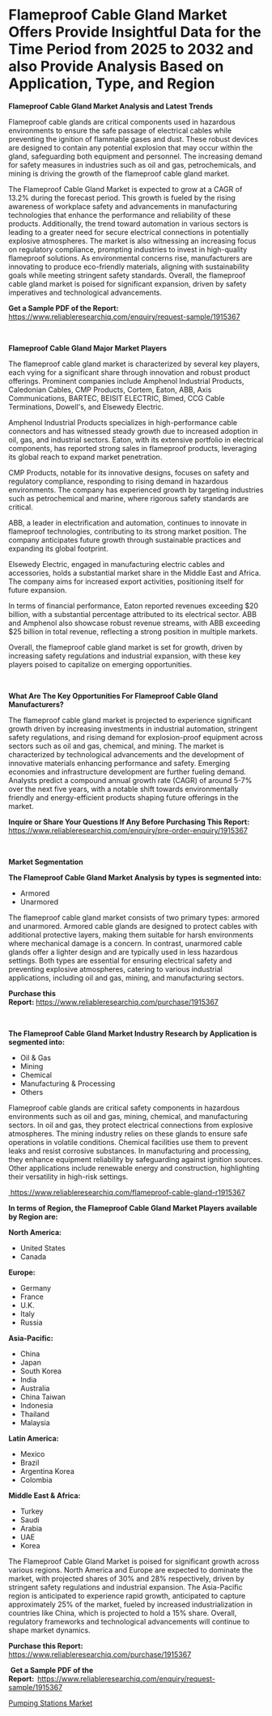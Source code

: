 <p><h1>Flameproof Cable Gland Market Offers Provide Insightful Data for the Time Period from 2025 to 2032 and also Provide Analysis Based on Application, Type, and Region</h1></p><p><strong>Flameproof Cable Gland Market Analysis and Latest Trends</strong></p>
<p><p>Flameproof cable glands are critical components used in hazardous environments to ensure the safe passage of electrical cables while preventing the ignition of flammable gases and dust. These robust devices are designed to contain any potential explosion that may occur within the gland, safeguarding both equipment and personnel. The increasing demand for safety measures in industries such as oil and gas, petrochemicals, and mining is driving the growth of the flameproof cable gland market.</p><p>The Flameproof Cable Gland Market is expected to grow at a CAGR of 13.2% during the forecast period. This growth is fueled by the rising awareness of workplace safety and advancements in manufacturing technologies that enhance the performance and reliability of these products. Additionally, the trend toward automation in various sectors is leading to a greater need for secure electrical connections in potentially explosive atmospheres. The market is also witnessing an increasing focus on regulatory compliance, prompting industries to invest in high-quality flameproof solutions. As environmental concerns rise, manufacturers are innovating to produce eco-friendly materials, aligning with sustainability goals while meeting stringent safety standards. Overall, the flameproof cable gland market is poised for significant expansion, driven by safety imperatives and technological advancements.</p></p>
<p><strong>Get a Sample PDF of the Report:&nbsp;</strong> <a href="https://www.reliableresearchiq.com/enquiry/request-sample/1915367?utm_campaign=2324&utm_medium=2&utm_source=Github&utm_content=ia&utm_term=10042025&utm_id=flameproof-cable-gland">https://www.reliableresearchiq.com/enquiry/request-sample/1915367</a></p>
<p>&nbsp;</p>
<p><strong>Flameproof Cable Gland Major Market Players</strong></p>
<p><p>The flameproof cable gland market is characterized by several key players, each vying for a significant share through innovation and robust product offerings. Prominent companies include Amphenol Industrial Products, Caledonian Cables, CMP Products, Cortem, Eaton, ABB, Axis Communications, BARTEC, BEISIT ELECTRIC, Bimed, CCG Cable Terminations, Dowell's, and Elsewedy Electric.</p><p>Amphenol Industrial Products specializes in high-performance cable connectors and has witnessed steady growth due to increased adoption in oil, gas, and industrial sectors. Eaton, with its extensive portfolio in electrical components, has reported strong sales in flameproof products, leveraging its global reach to expand market penetration.</p><p>CMP Products, notable for its innovative designs, focuses on safety and regulatory compliance, responding to rising demand in hazardous environments. The company has experienced growth by targeting industries such as petrochemical and marine, where rigorous safety standards are critical.</p><p>ABB, a leader in electrification and automation, continues to innovate in flameproof technologies, contributing to its strong market position. The company anticipates future growth through sustainable practices and expanding its global footprint.</p><p>Elsewedy Electric, engaged in manufacturing electric cables and accessories, holds a substantial market share in the Middle East and Africa. The company aims for increased export activities, positioning itself for future expansion.</p><p>In terms of financial performance, Eaton reported revenues exceeding $20 billion, with a substantial percentage attributed to its electrical sector. ABB and Amphenol also showcase robust revenue streams, with ABB exceeding $25 billion in total revenue, reflecting a strong position in multiple markets.</p><p>Overall, the flameproof cable gland market is set for growth, driven by increasing safety regulations and industrial expansion, with these key players poised to capitalize on emerging opportunities.</p></p>
<p>&nbsp;</p>
<p><strong>What Are The Key Opportunities For Flameproof Cable Gland Manufacturers?</strong></p>
<p><p>The flameproof cable gland market is projected to experience significant growth driven by increasing investments in industrial automation, stringent safety regulations, and rising demand for explosion-proof equipment across sectors such as oil and gas, chemical, and mining. The market is characterized by technological advancements and the development of innovative materials enhancing performance and safety. Emerging economies and infrastructure development are further fueling demand. Analysts predict a compound annual growth rate (CAGR) of around 5-7% over the next five years, with a notable shift towards environmentally friendly and energy-efficient products shaping future offerings in the market.</p></p>
<p><strong>Inquire or Share Your Questions If Any Before Purchasing This Report:</strong> <a href="https://www.reliableresearchiq.com/enquiry/pre-order-enquiry/1915367?utm_campaign=2324&utm_medium=2&utm_source=Github&utm_content=ia&utm_term=10042025&utm_id=flameproof-cable-gland">https://www.reliableresearchiq.com/enquiry/pre-order-enquiry/1915367</a></p>
<p>&nbsp;</p>
<p><strong>Market Segmentation</strong></p>
<p><strong>The Flameproof Cable Gland Market Analysis by types is segmented into:</strong></p>
<p><ul><li>Armored</li><li>Unarmored</li></ul></p>
<p><p>The flameproof cable gland market consists of two primary types: armored and unarmored. Armored cable glands are designed to protect cables with additional protective layers, making them suitable for harsh environments where mechanical damage is a concern. In contrast, unarmored cable glands offer a lighter design and are typically used in less hazardous settings. Both types are essential for ensuring electrical safety and preventing explosive atmospheres, catering to various industrial applications, including oil and gas, mining, and manufacturing sectors.</p></p>
<p><strong>Purchase this Report:&nbsp;</strong><a href="https://www.reliableresearchiq.com/purchase/1915367?utm_campaign=2324&utm_medium=2&utm_source=Github&utm_content=ia&utm_term=10042025&utm_id=flameproof-cable-gland">https://www.reliableresearchiq.com/purchase/1915367</a></p>
<p>&nbsp;</p>
<p><strong>The Flameproof Cable Gland Market Industry Research by Application is segmented into:</strong></p>
<p><ul><li>Oil & Gas</li><li>Mining</li><li>Chemical</li><li>Manufacturing & Processing</li><li>Others</li></ul></p>
<p><p>Flameproof cable glands are critical safety components in hazardous environments such as oil and gas, mining, chemical, and manufacturing sectors. In oil and gas, they protect electrical connections from explosive atmospheres. The mining industry relies on these glands to ensure safe operations in volatile conditions. Chemical facilities use them to prevent leaks and resist corrosive substances. In manufacturing and processing, they enhance equipment reliability by safeguarding against ignition sources. Other applications include renewable energy and construction, highlighting their versatility in high-risk settings.</p></p>
<p><a href="https://www.reliableresearchiq.com/flameproof-cable-gland-r1915367?utm_campaign=2324&utm_medium=2&utm_source=Github&utm_content=ia&utm_term=10042025&utm_id=flameproof-cable-gland">&nbsp;https://www.reliableresearchiq.com/flameproof-cable-gland-r1915367</a></p>
<p><strong>In terms of Region, the Flameproof Cable Gland Market Players available by Region are:</strong></p>
<p>
    <p> <strong> North America: </strong>
        <ul>
            <li>United States</li>
            <li>Canada</li>
        </ul>
        </p> 
    <p> <strong> Europe: </strong>
        <ul>
            <li>Germany</li>
            <li>France</li>
            <li>U.K.</li>
            <li>Italy</li>
            <li>Russia</li>
        </ul>
        </p> 
    <p> <strong> Asia-Pacific: </strong>
        <ul>
            <li>China</li>
            <li>Japan</li>
            <li>South Korea</li>
            <li>India</li>
            <li>Australia</li>
            <li>China Taiwan</li>
            <li>Indonesia</li>
            <li>Thailand</li>
            <li>Malaysia</li>
        </ul>
        </p> 
    <p> <strong> Latin America: </strong>
        <ul>
            <li>Mexico</li>
            <li>Brazil</li>
            <li>Argentina Korea</li>
            <li>Colombia</li>
        </ul>
        </p> 
    <p> <strong> Middle East & Africa: </strong>
        <ul>
            <li>Turkey</li>
            <li>Saudi</li>
            <li>Arabia</li>
            <li>UAE</li>
            <li>Korea</li>
        </ul>
    </p>
    </p>
<p><p>The Flameproof Cable Gland Market is poised for significant growth across various regions. North America and Europe are expected to dominate the market, with projected shares of 30% and 28% respectively, driven by stringent safety regulations and industrial expansion. The Asia-Pacific region is anticipated to experience rapid growth, anticipated to capture approximately 25% of the market, fueled by increased industrialization in countries like China, which is projected to hold a 15% share. Overall, regulatory frameworks and technological advancements will continue to shape market dynamics.</p></p>
<p><strong>Purchase this Report: </strong><a href="https://www.reliableresearchiq.com/purchase/1915367?utm_campaign=2324&utm_medium=2&utm_source=Github&utm_content=ia&utm_term=10042025&utm_id=flameproof-cable-gland">https://www.reliableresearchiq.com/purchase/1915367</a></p>
<p>&nbsp;<strong>Get a Sample PDF of the Report:&nbsp;&nbsp;</strong><a href="https://www.reliableresearchiq.com/enquiry/request-sample/1915367?utm_campaign=2324&utm_medium=2&utm_source=Github&utm_content=ia&utm_term=10042025&utm_id=flameproof-cable-gland">https://www.reliableresearchiq.com/enquiry/request-sample/1915367</a></p>
<p><strong></strong></p>
<p><p><a href="https://github.com/saeiddaemo/Market-Research-Report-List-1/blob/main/pumping-stations-market.md?utm_campaign=2324&utm_medium=2&utm_source=Github&utm_content=ia&utm_term=10042025&utm_id=flameproof-cable-gland">Pumping Stations Market</a></p></p>